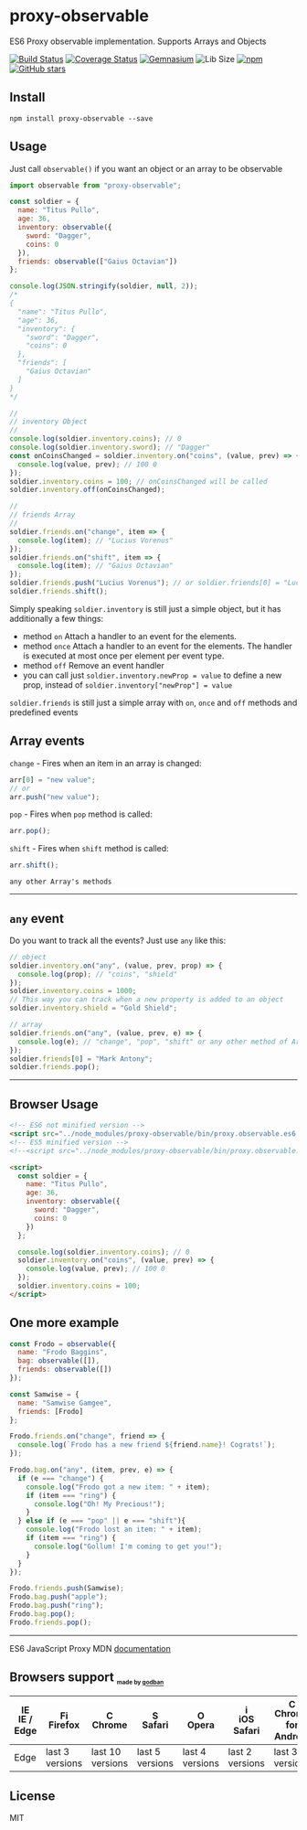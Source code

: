# proxy-observable
ES6 Proxy observable implementation. Supports Arrays and Objects

[![Build Status](https://travis-ci.org/AntonLapshin/proxy-observable.svg?branch=master)](https://travis-ci.org/AntonLapshin/proxy-observable)
[![Coverage Status](https://coveralls.io/repos/github/AntonLapshin/proxy-observable/badge.svg?branch=master&v=1)](https://coveralls.io/github/AntonLapshin/proxy-observable?branch=master)
[![Gemnasium](https://img.shields.io/gemnasium/mathiasbynens/he.svg)]()
![Lib Size](http://img.badgesize.io/AntonLapshin/proxy-observable/master/bin/proxy.observable.min.js.svg?compression=gzip)
[![npm](https://img.shields.io/npm/dt/proxy-observable.svg)](https://www.npmjs.com/package/proxy-observable)
[![GitHub stars](https://img.shields.io/github/stars/AntonLapshin/proxy-observable.svg?style=social&label=Star)](https://github.com/AntonLapshin/proxy-observable)

## Install

    npm install proxy-observable --save

## Usage

Just call `observable()` if you want an object or an array to be observable

```js
import observable from "proxy-observable";

const soldier = {
  name: "Titus Pullo",
  age: 36,
  inventory: observable({
    sword: "Dagger",
    coins: 0
  }),
  friends: observable(["Gaius Octavian"])
};

console.log(JSON.stringify(soldier, null, 2)); 
/* 
{
  "name": "Titus Pullo",
  "age": 36,
  "inventory": {
    "sword": "Dagger",
    "coins": 0
  },
  "friends": [
    "Gaius Octavian"
  ]
}
*/

//
// inventory Object
//
console.log(soldier.inventory.coins); // 0
console.log(soldier.inventory.sword); // "Dagger"
const onCoinsChanged = soldier.inventory.on("coins", (value, prev) => {
  console.log(value, prev); // 100 0
});
soldier.inventory.coins = 100; // onCoinsChanged will be called
soldier.inventory.off(onCoinsChanged);

//
// friends Array
//
soldier.friends.on("change", item => {
  console.log(item); // "Lucius Vorenus"
});
soldier.friends.on("shift", item => {
  console.log(item); // "Gaius Octavian"
});
soldier.friends.push("Lucius Vorenus"); // or soldier.friends[0] = "Lucius Vorenus"
soldier.friends.shift();
```

Simply speaking `soldier.inventory` is still just a simple object, but it has additionally a few things:

+ method `on` Attach a handler to an event for the elements.
+ method `once` Attach a handler to an event for the elements. The handler is executed at most once per element per event type.
+ method `off` Remove an event handler
+ you can call just `soldier.inventory.newProp = value` to define a new prop, instead of `soldier.inventory["newProp"] = value`

`soldier.friends` is still just a simple array with `on`, `once` and `off` methods and predefined events

## Array events

`change` - Fires when an item in an array is changed:

```js
arr[0] = "new value";
// or
arr.push("new value");
```

`pop` - Fires when `pop` method is called:

```js
arr.pop();
```

`shift` - Fires when `shift` method is called:

```js
arr.shift();
```

`any other Array's methods`

---

## `any` event

Do you want to track all the events? Just use `any` like this:

```js
// object
soldier.inventory.on("any", (value, prev, prop) => {
  console.log(prop); // "coins", "shield"
});
soldier.inventory.coins = 1000;
// This way you can track when a new property is added to an object
soldier.inventory.shield = "Gold Shield"; 

// array
soldier.friends.on("any", (value, prev, e) => {
  console.log(e); // "change", "pop", "shift" or any other method of Array
});
soldier.friends[0] = "Mark Antony";
soldier.friends.pop();
```

---

## Browser Usage

```html
<!-- ES6 not minified version -->
<script src="../node_modules/proxy-observable/bin/proxy.observable.es6.js"></script>
<!-- ES5 minified version -->
<!--<script src="../node_modules/proxy-observable/bin/proxy.observable.min.js"></script>-->

<script>
  const soldier = {
    name: "Titus Pullo",
    age: 36,
    inventory: observable({
      sword: "Dagger",
      coins: 0
    })
  };

  console.log(soldier.inventory.coins); // 0
  soldier.inventory.on("coins", (value, prev) => {
    console.log(value, prev); // 100 0
  });
  soldier.inventory.coins = 100;
</script>
```

## One more example

```js
const Frodo = observable({
  name: "Frodo Baggins",
  bag: observable([]),
  friends: observable([])
});

const Samwise = {
  name: "Samwise Gamgee",
  friends: [Frodo]
};

Frodo.friends.on("change", friend => {
  console.log(`Frodo has a new friend ${friend.name}! Cograts!`);
});

Frodo.bag.on("any", (item, prev, e) => {
  if (e === "change") {
    console.log("Frodo got a new item: " + item);
    if (item === "ring") {
      console.log("Oh! My Precious!");
    }
  } else if (e === "pop" || e === "shift"){
    console.log("Frodo lost an item: " + item);
    if (item === "ring") {
      console.log("Gollum! I'm coming to get you!");
    }        
  }
});

Frodo.friends.push(Samwise);
Frodo.bag.push("apple");
Frodo.bag.push("ring");
Frodo.bag.pop();
Frodo.friends.pop();
```

---

ES6 JavaScript Proxy MDN [documentation](https://developer.mozilla.org/en/docs/Web/JavaScript/Reference/Global_Objects/Proxy)

## Browsers support <sub><sup><sub><sub>made by <a href="https://godban.github.io">godban</a></sub></sub></sup></sub>

| [<img src="https://raw.githubusercontent.com/godban/browsers-support-badges/master/src/images/edge.png" alt="IE / Edge" width="16px" height="16px" />](http://godban.github.io/browsers-support-badges/)</br>IE / Edge | [<img src="https://raw.githubusercontent.com/godban/browsers-support-badges/master/src/images/firefox.png" alt="Firefox" width="16px" height="16px" />](http://godban.github.io/browsers-support-badges/)</br>Firefox | [<img src="https://raw.githubusercontent.com/godban/browsers-support-badges/master/src/images/chrome.png" alt="Chrome" width="16px" height="16px" />](http://godban.github.io/browsers-support-badges/)</br>Chrome | [<img src="https://raw.githubusercontent.com/godban/browsers-support-badges/master/src/images/safari.png" alt="Safari" width="16px" height="16px" />](http://godban.github.io/browsers-support-badges/)</br>Safari | [<img src="https://raw.githubusercontent.com/godban/browsers-support-badges/master/src/images/opera.png" alt="Opera" width="16px" height="16px" />](http://godban.github.io/browsers-support-badges/)</br>Opera | [<img src="https://raw.githubusercontent.com/godban/browsers-support-badges/master/src/images/safari-ios.png" alt="iOS Safari" width="16px" height="16px" />](http://godban.github.io/browsers-support-badges/)</br>iOS Safari | [<img src="https://raw.githubusercontent.com/godban/browsers-support-badges/master/src/images/chrome-android.png" alt="Chrome for Android" width="16px" height="16px" />](http://godban.github.io/browsers-support-badges/)</br>Chrome for Android |
| --------- | --------- | --------- | --------- | --------- | --------- | --------- |
| Edge| last 3 versions| last 10 versions| last 5 versions| last 4 versions| last 2 versions| last 3 versions

## License

MIT